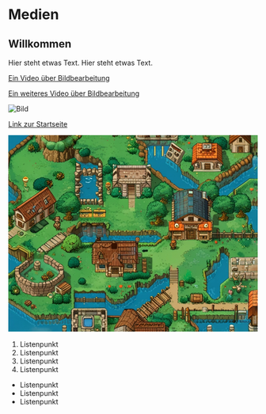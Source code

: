 # Medien

## Willkommen


Hier steht etwas Text.
Hier steht etwas Text.



<a href="https://www.youtube.com/watch?v=g3qe4rDw1XU" target="_blank">Ein Video über Bildbearbeitung</a>

[Ein weiteres Video über Bildbearbeitung](https://youtu.be/t6Wl5cADAik?feature=shared)


![Bild](roman-designer.github.io/kleine_Hexe.jpg)
<img scr="kleine_Hexe.jpg">

<a href="index.html">Link zur Startseite</a>

![Bild](/retrogame.jpg)



1.  Listenpunkt
1.  Listenpunkt
1.  Listenpunkt
1.  Listenpunkt

*  Listenpunkt
*  Listenpunkt
*  Listenpunkt

